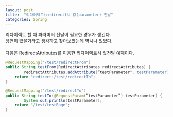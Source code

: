 ```yaml
---
layout: post
title:  "리다이렉트(redirect)시 값(parameter) 전달"
categories: Spring
---
```


리다이렉트 할 때 파라미터 전달이 필요한 경우가 생긴다. <br>
당연히 있을거라고 생각하고 찾아보았는데 역시나 있었다. <br>
<br>
다음은 RedirectAttributes를 이용한 리다이렉트시 값전달 예제이다. 

```java
@RequestMapping("/test/redirectFrom") 
public String testFrom(RedirectAttributes redirectAttributes) {
        redirectAttributes.addAttribute(“testParameter", testParameter);
    return "redirect:/test/redirectTo";
}
```
```java
@RequestMapping("/test/redirectTo")
public String testTo(@RequestParam(“testParameter”) testParameter) {
        System.out.println(testParameter);
    return "/test/testPage";
}
```

